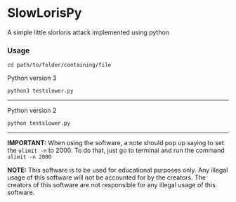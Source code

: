 # SlowLorisPy
<p>A simple little slorloris attack implemented using python</p>

### Usage
```
cd path/to/folder/containing/file
```

Python version 3
<br>
```
python3 testslower.py
```

<hr>

Python version 2
<br>
```
python testslower.py
```

<hr>

<b>IMPORTANT:</b> When using the software, a note should pop up saying to set the `ulimit -n` to 2000. To do that, just go to terminal and run the command `ulimit -n 2000`

<p><b>NOTE:</b> This software is to be used for educational purposes only. Any illegal usage of this software will not be accounted for by the creators. The creators of this software are not responsible for any illegal usage of this software.</p>
